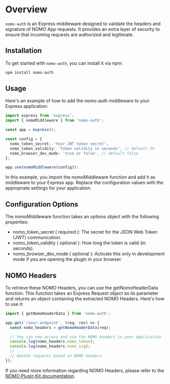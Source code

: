 # Overview

`nomo-auth` is an Express middleware designed to validate the headers and signature of NOMO App requests. It provides an extra layer of security to ensure that incoming requests are authorized and legitimate.

## Installation

To get started with `nomo-auth`, you can install it via npm:

```bash
npm install nomo-auth
```

## Usage

Here's an example of how to add the nomo-auth middleware to your Express application:

```typescript
import express from 'express';
import { nomoMiddleware } from 'nomo-auth';

const app = express();

const config = {
  nomo_token_secret: 'Your JWT token secret',
  nomo_token_validity: 'Token validity in seconds', // default 3h
  nomo_browser_dev_mode: 'true or false', // default false
};

app.use(nomoMiddleware(config));
```

In this example, you import the nomoMiddleware function and add it as middleware to your Express app. Replace the configuration values with the appropriate settings for your application.

## Configuration Options

The nomoMiddleware function takes an options object with the following properties:

- nomo_token_secret ( required ): The secret for the JSON Web Token (JWT) communication.
- nomo_token_validity ( optional ): How long the token is valid (in seconds).
- nomo_browser_dev_mode ( optional ): Activate this only in development mode if you are opening the plugin in your browser.

## NOMO Headers

To retrieve these NOMO Headers, you can use the getNomoHeaderData function. This function takes an Express Request object as its parameter and returns an object containing the extracted NOMO Headers. Here's how to use it:
```typescript
import { getNomoHeaderData } from 'nomo-auth';

app.get('/your-endpoint', (req, res) => {
  const nomo_headers = getNomoHeaderData(req);

  // You can now access and use the NOMO headers in your application
  console.log(nomo_headers.nomo_token);
  console.log(nomo_headers.nomo_sig);
  // ...
  // Handle requests based on NOMO headers
});
```

If you need more information regarding NOMO Headers, please refer to the [NOMO Plugin Kit documentation](https://github.com/nomo-app/nomo-plugin-kit/blob/main/api-docs/modules.md).
